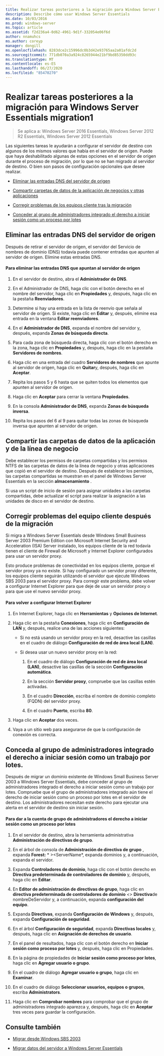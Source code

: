 ```yaml
---
title: Realizar tareas posteriores a la migración para Windows Server Essentials migration1
description: Describe cómo usar Windows Server Essentials
ms.date: 10/03/2016
ms.prod: windows-server
ms.topic: article
ms.assetid: f2d236a4-0d62-4961-9d1f-332054e06f6d
author: nnamuhcs
ms.author: coreyp
manager: dongill
ms.openlocfilehash: 8283dce2c15996dc0b3d42e93765aa2a01afdc2d
ms.sourcegitcommit: 771db070a3a924c8265944e21bf9bd85350dd93c
ms.translationtype: MT
ms.contentlocale: es-ES
ms.lasthandoff: 06/27/2020
ms.locfileid: "85470270"
---
```

# <a name="perform-post-migration-tasks-for-windows-server-essentials-migration1"></a>Realizar tareas posteriores a la migración para Windows Server Essentials migration1

>Se aplica a: Windows Server 2016 Essentials, Windows Server 2012 R2 Essentials, Windows Server 2012 Essentials

Las siguientes tareas le ayudarán a configurar el servidor de destino con algunos de los mismos valores que había en el servidor de origen. Puede que haya deshabilitado algunas de estas opciones en el servidor de origen durante el proceso de migración, por lo que no se han migrado al servidor de destino. O bien son pasos de configuración opcionales que desee realizar.


-   [Eliminar las entradas DNS del servidor de origen](Perform-post-migration-tasks-for-Windows-Server-Essentials-migration.md#BKMK_DeleteDNSEntries)

-   [Compartir carpetas de datos de la aplicación de negocios y otras aplicaciones](Perform-post-migration-tasks-for-Windows-Server-Essentials-migration.md#BKMK_ShareLineOfBusinessAndOtherApplications)

-   [Corregir problemas de los equipos cliente tras la migración](Perform-post-migration-tasks-for-Windows-Server-Essentials-migration.md#BKMK_FixClientComputerIssuesAfterMigrating)

-   [Conceder al grupo de administradores integrado el derecho a iniciar sesión como un proceso por lotes](Perform-post-migration-tasks-for-Windows-Server-Essentials-migration.md#BKMK_AdminGroup)


##  <a name="delete-dns-entries-of-the-source-server"></a><a name="BKMK_DeleteDNSEntries"></a>Eliminar las entradas DNS del servidor de origen
 Después de retirar el servidor de origen, el servidor del Servicio de nombres de dominio (DNS) todavía puede contener entradas que apunten al servidor de origen. Elimine estas entradas DNS.

#### <a name="to-delete-dns-entries-that-point-to-the-source-server"></a>Para eliminar las entradas DNS que apuntan al servidor de origen

1.  En el servidor de destino, abra el **Administrador de DNS**.

2.  En el Administrador de DNS, haga clic con el botón derecho en el nombre del servidor, haga clic en **Propiedades** y, después, haga clic en la pestaña **Reenviadores**.

3.  Determine si hay una entrada en la lista de reenvío que señala al servidor de origen. Si existe, haga clic en **Editar** y, después, elimine esa entrada en la ventana **Editar reenviadores**.

4.  En el **Administrador de DNS**, expanda el nombre del servidor y, después, expanda **Zonas de búsqueda directa**.

5.  Para cada zona de búsqueda directa, haga clic con el botón derecho en la zona, haga clic en **Propiedades** y, después, haga clic en la pestaña **Servidores de nombres**.

6.  Haga clic en una entrada del cuadro **Servidores de nombres** que apunte al servidor de origen, haga clic en **Quitar**y, después, haga clic en **Aceptar**.

7.  Repita los pasos 5 y 6 hasta que se quiten todos los elementos que apunten al servidor de origen.

8.  Haga clic en **Aceptar** para cerrar la ventana **Propiedades**.

9. En la consola **Administrador de DNS**, expanda **Zonas de búsqueda inversa**.

10. Repita los pasos del 6 al 9 para quitar todas las zonas de búsqueda inversa que apunten al servidor de origen.

##  <a name="share-line-of-business-and-other-application-data-folders"></a><a name="BKMK_ShareLineOfBusinessAndOtherApplications"></a>Compartir las carpetas de datos de la aplicación y de la línea de negocio
 Debe establecer los permisos de carpetas compartidas y los permisos NTFS de las carpetas de datos de la línea de negocio y otras aplicaciones que copió en el servidor de destino. Después de establecer los permisos, las carpetas compartidas se muestran en el panel de Windows Server Essentials en la sección **almacenamiento** .

 Si usa un script de inicio de sesión para asignar unidades a las carpetas compartidas, debe actualizar el script para realizar la asignación a las unidades de disco en el servidor de destino.

##  <a name="fix-client-computer-issues-after-migrating"></a><a name="BKMK_FixClientComputerIssuesAfterMigrating"></a>Corregir problemas del equipo cliente después de la migración
 Si migra a Windows Server Essentials desde Windows Small Business Server 2003 Premium Edition con Microsoft Internet Security and Acceleration (ISA) Server instalado, los equipos cliente de la red todavía tienen el cliente de Firewall de Microsoft y Internet Explorer configurados para usar un servidor proxy.

 Esto produce problemas de conectividad en los equipos cliente, porque el servidor proxy ya no existe. Si hay configurado un servidor proxy diferente, los equipos cliente seguirán utilizando el servidor que ejecute Windows SBS 2003 para el servidor proxy. Para corregir este problema, debe volver a configurar Internet Explorer para que deje de usar un servidor proxy o para que use el nuevo servidor proxy.

#### <a name="to-reconfigure-internet-explorer"></a>Para volver a configurar Internet Explorer

1.  En Internet Explorer, haga clic en **Herramientas** y **Opciones de Internet**.

2.  Haga clic en la pestaña **Conexiones**, haga clic en **Configuración de LAN** y, después, realice una de las acciones siguientes:

    -   Si no está usando un servidor proxy en la red, desactive las casillas en el cuadro de diálogo **Configuración de red de área local (LAN)**.

    -   Si desea usar un nuevo servidor proxy en la red:

        1.  En el cuadro de diálogo **Configuración de red de área local (LAN)**, desactive las casillas de la sección **Configuración automática**.

        2.  En la sección **Servidor proxy**, compruebe que las casillas estén activadas.

        3.  En el cuadro **Dirección**, escriba el nombre de dominio completo (FQDN) del servidor proxy.

        4.  En el cuadro **Puerto**, escriba **80**.

3.  Haga clic en **Aceptar** dos veces.

4.  Vaya a un sitio web para asegurarse de que la configuración de conexión es correcta.

##  <a name="give-the-built-in-administrators-group-the-right-to-log-on-as-a-batch-job"></a><a name="BKMK_AdminGroup"></a>Conceda al grupo de administradores integrado el derecho a iniciar sesión como un trabajo por lotes.
 Después de migrar un dominio existente de Windows Small Business Server 2003 a Windows Server Essentials, debe conceder al grupo de administradores integrado el derecho a iniciar sesión como un trabajo por lotes. Compruebe que el grupo de administradores integrado aún tiene el derecho de iniciar sesión como un proceso por lotes en el servidor de destino. Los administradores necesitan este derecho para ejecutar una alerta en el servidor de destino sin iniciar sesión.

#### <a name="to-give-the-built-in-administrators-group-the-right-to-log-on-as-a-batch-job"></a>Para dar a la cuenta de grupo de administradores el derecho a iniciar sesión como un proceso por lotes

1. En el servidor de destino, abra la herramienta administrativa **Administración de directivas de grupo**.

2. En el árbol de consola de **Administración de directiva de grupo** , expanda **Forest:** * \><ServerName*, expanda dominios y, a continuación, expanda el servidor.

3. Expanda **Controladores de dominio**, haga clic con el botón derecho en **Directiva predeterminada de controladores de dominio** y, después, haga clic en **Editar**.

4. En **Editor de administración de directivas de grupo**, haga clic en **directiva predeterminada de controladores de dominio** <em><\> </em>**Directiva**de nombreDeServidor y, a continuación, expanda **configuración del equipo**.

5. Expanda **Directivas**, expanda **Configuración de Windows** y, después, expanda **Configuración de seguridad**.

6. En el árbol **Configuración de seguridad**, expanda **Directivas locales** y, después, haga clic en **Asignación de derechos de usuario**.

7. En el panel de resultados, haga clic con el botón derecho en **Iniciar sesión como proceso por lotes** y, después, haga clic en Propiedades.

8. En la página de propiedades de **Iniciar sesión como proceso por lotes**, haga clic en **Agregar usuario o grupo**.

9. En el cuadro de diálogo **Agregar usuario o grupo**, haga clic en **Examinar**.

10. En el cuadro de diálogo **Seleccionar usuarios, equipos o grupos**, escriba **Administrators**.

11. Haga clic en **Comprobar nombres** para comprobar que el grupo de administradores integrado aparezca y, después, haga clic en **Aceptar** tres veces para guardar la configuración.

## <a name="see-also"></a>Consulte también


-   [Migrar desde Windows SBS 2003](Migrate-Windows-Small-Business-Server-2003-to-Windows-Server-Essentials.md)

-   [Migrar datos del servidor a Windows Server Essentials](Migrate-Server-Data-to-Windows-Server-Essentials.md)

